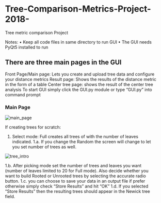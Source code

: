 # Tree-Comparison-Metrics-Project-2018-
Tree metric comparison Project 

Notes:
• Keep all code files in same directory to run GUI
• The GUI needs PyQt5 installed to run

## There are three main pages in the GUI
Front Page/Main page: Lets you create and upload tree data and configure your distance metrics
Result page: Shows the results of the distance metric in the form of a table
Center tree page: shows the result of the center tree analysis
To start GUI simply click the GUI.py module or type “GUI.py” into command prompt 


### Main Page 
![main_page](https://user-images.githubusercontent.com/8816121/114090623-84647c80-986c-11eb-8914-b899f3f88dd5.JPG)

If creating trees for scratch:
1. Select mode: Full creates all trees of with the number of leaves indicated.
1.a. If you change the Random the screen will change to let you set number of trees as
well. 


![tree_intro](https://user-images.githubusercontent.com/8816121/114090870-d5747080-986c-11eb-95db-49f98a010b12.JPG)

 1.b. After picking mode set the number of trees and leaves you want (number of leaves
limited to 20 for Full mode). Also decide whether you want to build Rooted or Unrooted trees by
selecting the accurate radio button.
 1.c. you can choose to save your data in an output file if prefer otherwise simply check
“Store Results” and hit “OK”
 1.d. If you selected “Store Results” then the resulting trees should appear in the Newick
tree field. 


